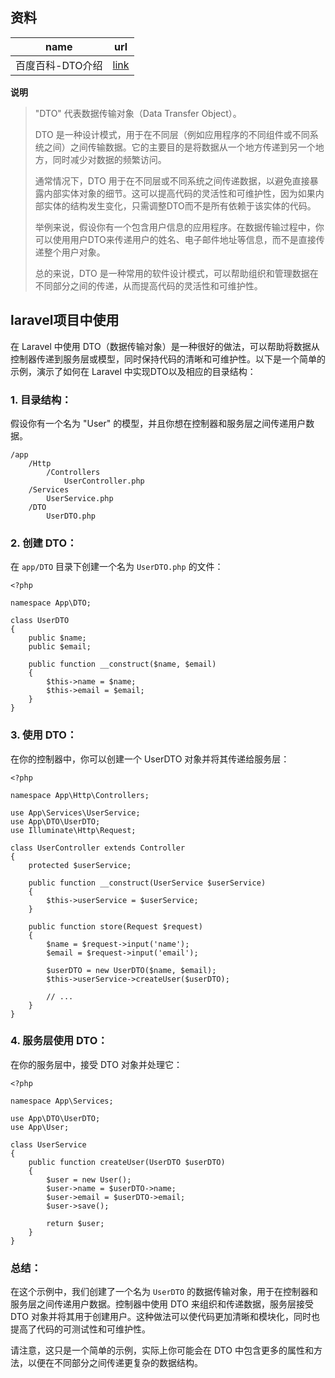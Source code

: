 ## **资料**

| name             | url                                                         |
| ---------------- | ----------------------------------------------------------- |
| 百度百科-DTO介绍 | [link](https://baike.baidu.com/item/DTO/16016821?fr=ge_ala) |

**说明**

> "DTO" 代表数据传输对象（Data Transfer Object）。
>
> DTO 是一种设计模式，用于在不同层（例如应用程序的不同组件或不同系统之间）之间传输数据。它的主要目的是将数据从一个地方传递到另一个地方，同时减少对数据的频繁访问。
>
> 通常情况下，DTO 用于在不同层或不同系统之间传递数据，以避免直接暴露内部实体对象的细节。这可以提高代码的灵活性和可维护性，因为如果内部实体的结构发生变化，只需调整DTO而不是所有依赖于该实体的代码。
>
> 举例来说，假设你有一个包含用户信息的应用程序。在数据传输过程中，你可以使用用户DTO来传递用户的姓名、电子邮件地址等信息，而不是直接传递整个用户对象。
>
> 总的来说，DTO 是一种常用的软件设计模式，可以帮助组织和管理数据在不同部分之间的传递，从而提高代码的灵活性和可维护性。

##  laravel项目中使用

在 Laravel 中使用 DTO（数据传输对象）是一种很好的做法，可以帮助将数据从控制器传递到服务层或模型，同时保持代码的清晰和可维护性。以下是一个简单的示例，演示了如何在 Laravel 中实现DTO以及相应的目录结构：

### 1. 目录结构：

假设你有一个名为 "User" 的模型，并且你想在控制器和服务层之间传递用户数据。

```php+HTML
/app
    /Http
        /Controllers
            UserController.php
    /Services
        UserService.php
    /DTO
        UserDTO.php
```

### 2. 创建 DTO：

在 `app/DTO` 目录下创建一个名为 `UserDTO.php` 的文件：

```php+HTML
<?php

namespace App\DTO;

class UserDTO
{
    public $name;
    public $email;
    
    public function __construct($name, $email)
    {
        $this->name = $name;
        $this->email = $email;
    }
}
```

### 3. 使用 DTO：

在你的控制器中，你可以创建一个 UserDTO 对象并将其传递给服务层：

```php+HTML
<?php

namespace App\Http\Controllers;

use App\Services\UserService;
use App\DTO\UserDTO;
use Illuminate\Http\Request;

class UserController extends Controller
{
    protected $userService;

    public function __construct(UserService $userService)
    {
        $this->userService = $userService;
    }

    public function store(Request $request)
    {
        $name = $request->input('name');
        $email = $request->input('email');
        
        $userDTO = new UserDTO($name, $email);
        $this->userService->createUser($userDTO);
        
        // ...
    }
}
```

### 4. 服务层使用 DTO：

在你的服务层中，接受 DTO 对象并处理它：

```php+HTML
<?php

namespace App\Services;

use App\DTO\UserDTO;
use App\User;

class UserService
{
    public function createUser(UserDTO $userDTO)
    {
        $user = new User();
        $user->name = $userDTO->name;
        $user->email = $userDTO->email;
        $user->save();
        
        return $user;
    }
}
```

### 总结：

在这个示例中，我们创建了一个名为 `UserDTO` 的数据传输对象，用于在控制器和服务层之间传递用户数据。控制器中使用 DTO 来组织和传递数据，服务层接受 DTO 对象并将其用于创建用户。这种做法可以使代码更加清晰和模块化，同时也提高了代码的可测试性和可维护性。

请注意，这只是一个简单的示例，实际上你可能会在 DTO 中包含更多的属性和方法，以便在不同部分之间传递更复杂的数据结构。
